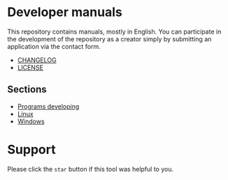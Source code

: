 # Developer manuals

This repository contains manuals, mostly in English.
You can participate in the development of the repository as a creator simply by submitting an application via the contact form.

- [CHANGELOG](CHANGELOG.md)
- [LICENSE](LICENSE.md)

## Sections
- [Programs developing](Dev/README.md)
- [Linux](Linux/README.md)
- [Windows](Windows/README.md)

# Support
Please click the `star` button if this tool was helpful to you.
